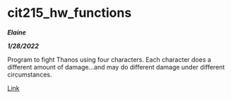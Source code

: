 # cit215_hw_functions
 ***Elaine***
 
 ***1/28/2022***
 
Program to fight Thanos using four characters. Each character does a different amount of damage...and may do different damage under different circumstances.

[Link](https://elainexe.github.io/cit215_hw_functions/)
